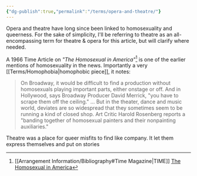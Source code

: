 ```yaml
---
{"dg-publish":true,"permalink":"/terms/opera-and-theatre/"}
---
```


Opera and theatre have long since been linked to homosexuality and queerness. For the sake of simplicity, I'll be referring to theatre as an all-encompassing term for theatre & opera for this article, but will clarify where needed.

A 1966 Time Article on *"The Homosexual in America"*[^1] is one of the earlier mentions of homosexuality in the news. Importantly a very [[Terms/Homophobia\|homophobic piece]], it notes:

> On Broadway, it would be difficult to find a production without homosexuals playing important parts, either onstage or off. And in Hollywood, says Broadway Producer David Merrick, "you have to scrape them off the ceiling." 
> ... 
> But in the theater, dance and music world, deviates are so widespread that they sometimes seem to be running a kind of closed shop. Art Critic Harold Rosenberg reports a "banding together of homosexual painters and their nonpainting auxiliaries."

Theatre was a place for queer misfits to find like company. It let them express themselves and put on stories

[^1]: [[Arrangement Information/Bibliography#Time Magazine\|TIME]] [The Homosexual in America](https://content.time.com/time/subscriber/article/0,33009,835069-2,00.html)
